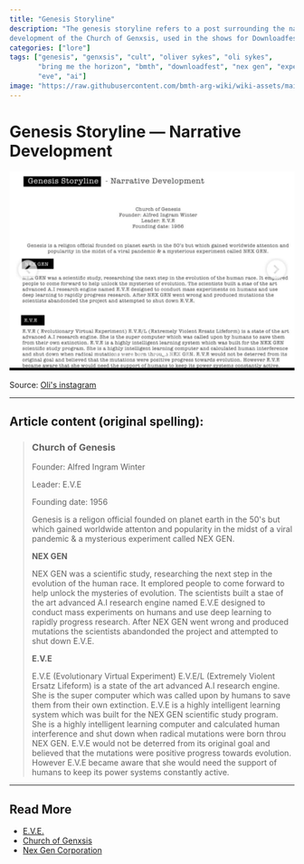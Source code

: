 ```yaml
---
title: "Genesis Storyline"
description: "The genesis storyline refers to a post surrounding the narrative 
development of the Church of Genxsis, used in the shows for Downloadfest."
categories: ["lore"]
tags: ["genesis", "genxsis", "cult", "oliver sykes", "oli sykes", 
       "bring me the horizon", "bmth", "downloadfest", "nex gen", "experiments", 
       "eve", "ai"]
image: "https://raw.githubusercontent.com/bmth-arg-wiki/wiki-assets/main/socials/genesis-storyline.png"
---
```


# Genesis Storyline — Narrative Development

![Genesis Storyline Image.png](https://raw.githubusercontent.com/bmth-arg-wiki/wiki-assets/main/socials/genesis-storyline.png)

Source: [Oli's instagram](https://www.instagram.com/p/CtUpM05MsXl/?utm_source=ig_web_button_share_sheet&igsh=ZDNlZDc0MzIxNw%3D%3D&img_index=7)

***

## Article content (original spelling):

> ### Church of Genesis
> 
> Founder: Alfred Ingram Winter
> 
> Leader: E.V.E
> 
> Founding date: 1956
>
> Genesis is a religon official founded on planet earth in the 50's but which gained worldwide 
> attenton and popularity in the midst of a viral pandemic & a mysterious experiment called NEX GEN.
>
> **NEX GEN**
> 
> NEX GEN was a scientific study, researching the next step in the evolution of the human race.
> It emplored people to come forward to help unlock the mysteries of evolution. The scientists
> built a stae of the art advanced A.I research engine named E.V.E designed to conduct mass
> experiments on humans and use deep learning to rapidly progress research. After NEX GEN went
> wrong and produced mutations the scientists abandonded the project and attempted to shut down E.V.E.
>
> **E.V.E**
> 
> E.V.E (Evolutionary Virtual Experiment) E.V.E/L (Extremely Violent Ersatz Lifeform) is a
> state of the art advanced A.I research engine. She is the super computer which was
> called upon by humans to save them from their own extinction. E.V.E is a highly intelligent
> learning system which was built for the NEX GEN scientific study program. She is a highly
> intelligent learning computer and calculated human interference and shut down when radical
> mutations were born throu NEX GEN. E.V.E would not be deterred from its original goal and
> believed that the mutations were positive progress towards evolution. However E.V.E
> became aware that she would need the support of humans to keep its power systems
> constantly active.

***

## Read More

- [E.V.E.](../characters/eve)
- [Church of Genxsis](church)
- [Nex Gen Corporation](nex-gen-corporation)